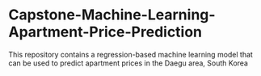 # Capstone-Machine-Learning-Apartment-Price-Prediction
This repository contains a regression-based machine learning model that can be used to predict apartment prices in the Daegu area, South Korea
